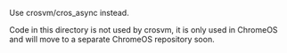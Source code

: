 Use crosvm/cros_async instead.

Code in this directory is not used by crosvm, it is only used in ChromeOS and will move to a
separate ChromeOS repository soon.
